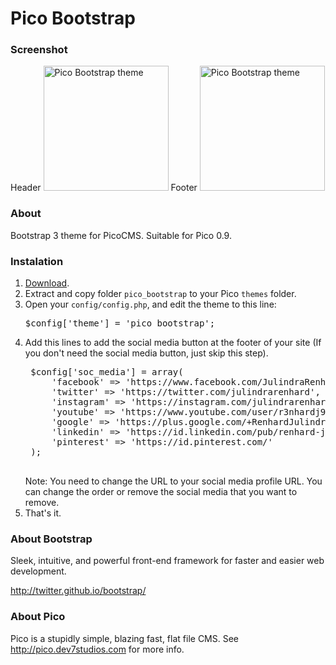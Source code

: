 # Pico Bootstrap

### Screenshot
Header
<img src="http://renhard.net/github/pico_bootstrap/pico_bootstrap-header.png" alt="Pico Bootstrap theme" width="200px">
Footer
<img src="http://renhard.net/github/pico_bootstrap/pico_bootstrap-footer.png" alt="Pico Bootstrap theme" width="200px">

### About
Bootstrap 3 theme for PicoCMS. Suitable for Pico 0.9.

### Instalation
1. [Download](https://github.com/julindra/pico_bootstrap/archive/master.zip).
2. Extract and copy folder `pico_bootstrap` to your Pico `themes` folder.
3. Open your `config/config.php`, and edit the theme to this line:
    <pre>$config['theme'] = 'pico_bootstrap';</pre>
4. Add this lines to add the social media button at the footer of your site (If you don't need the social media button, just skip this step).
    <pre>
    $config['soc_media'] = array(
        'facebook' => 'https://www.facebook.com/JulindraRenhard', 
        'twitter' => 'https://twitter.com/julindrarenhard',
    	'instagram' => 'https://instagram.com/julindrarenhard',
    	'youtube' => 'https://www.youtube.com/user/r3nhardj96',
    	'google' => 'https://plus.google.com/+RenhardJulindra',
    	'linkedin' => 'https://id.linkedin.com/pub/renhard-julindra-jacob/71/846/495',
    	'pinterest' => 'https://id.pinterest.com/'
    );
    </pre>
    Note: You need to change the URL to your social media profile URL. You can change the order or remove the social media that you want to remove. 
5. That's it.

### About Bootstrap
Sleek, intuitive, and powerful front-end framework for faster and easier web development.

http://twitter.github.io/bootstrap/


### About Pico
Pico is a stupidly simple, blazing fast, flat file CMS. See http://pico.dev7studios.com for more info.